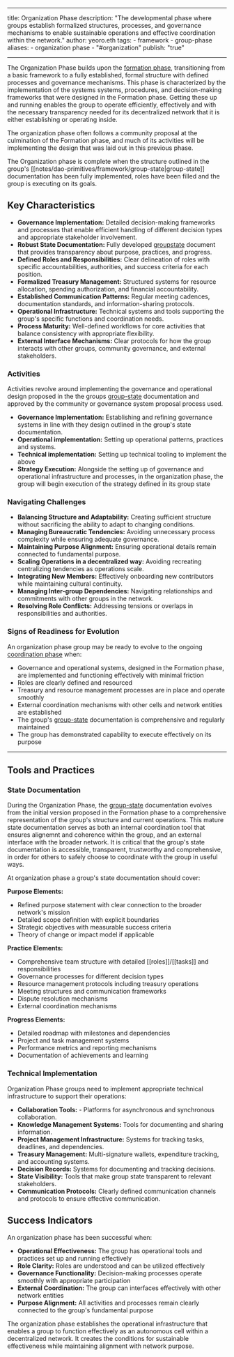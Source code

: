 
---
title: Organization Phase 
description: "The developmental phase where groups establish formalized structures, processes, and governance mechanisms to enable sustainable operations and effective coordination within the network." 
author: yeoro.eth 
tags:
		- framework 
		- group-phase
aliases: 
		- organization phase 
		- "#organization" 
publish: "true"

---

The Organization Phase builds upon the [formation phase](notes/dao-primitives/framework/group-phase/formation.md), transitioning from a basic framework to a fully established, formal structure with defined processes and governance mechanisms. This phase is characterized by the implementation of the systems systems, procedures, and decision-making frameworks that were designed in the Formation phase. Getting these up and running enables the group to operate efficiently, effectively and with the necessary transparency needed for its decentralized network that it is either establishing or operating inside. 

The organization phase often follows a community proposal at the culmination of the Formation phase, and much of its activities will be implementing the design that was laid out in this previous phase. 

The Organization phase is complete when the structure outlined in the group's [[notes/dao-primitives/framework/group-state|group-state]] documentation has been fully implemented, roles have been filled and the group is executing on its goals. 

## Key Characteristics

* **Governance Implementation:** Detailed decision-making frameworks and processes that enable efficient handling of different decision types and appropriate stakeholder involvement.
* **Robust State Documentation:** Fully developed [groupstate](notes/dao-primitives/framework/group-state.md) document that provides transparency about purpose, practices, and progress. 
* **Defined Roles and Responsibilities:** Clear delineation of roles with specific accountabilities, authorities, and success criteria for each position. 
* **Formalized Treasury Management:** Structured systems for resource allocation, spending authorization, and financial accountability. 
* **Established Communication Patterns:** Regular meeting cadences, documentation standards, and information-sharing protocols. 
* **Operational Infrastructure:** Technical systems and tools supporting the group's specific functions and coordination needs. 
* **Process Maturity:** Well-defined workflows for core activities that balance consistency with appropriate flexibility. 
* **External Interface Mechanisms:** Clear protocols for how the group interacts with other groups, community governance, and external stakeholders.

### Activities 

Activities revolve around implementing the governance and operational design proposed in the the groups [group-state](notes/dao-primitives/framework/group-state.md) documentation and approved by the community or governance system proposal process used. 

- **Governance Implementation:** Establishing and refining governance systems in line with they design outlined in the group's state documentation.  
- **Operational implementation:** Setting up operational patterns, practices and systems.
- **Technical implementation:** Setting up technical tooling to implement the above 
- **Strategy Execution:** Alongside the setting up of governance and operational infrastructure and processes, in the organization phase, the group will begin execution of the strategy defined in its group state 



### Navigating Challenges

- **Balancing Structure and Adaptability:** Creating sufficient structure without sacrificing the ability to adapt to changing conditions. 
- **Managing Bureaucratic Tendencies:** Avoiding unnecessary process complexity while ensuring adequate governance. 
- **Maintaining Purpose Alignment:** Ensuring operational details remain connected to fundamental purpose. 
- **Scaling Operations in a decentralized way:** Avoiding recreating centralizing tendencies as operations scale. 
- **Integrating New Members:** Effectively onboarding new contributors while maintaining cultural continuity.
- **Managing Inter-group Dependencies:** Navigating relationships and commitments with other groups in the network. 
- **Resolving Role Conflicts:** Addressing tensions or overlaps in responsibilities and authorities.

### Signs of Readiness for Evolution 

An organization phase group may be ready to evolve to the ongoing [coordination phase](notes/dao-primitives/framework/group-phase/coordination.md) when: 
- Governance and operational systems, designed in the Formation phase, are implemented and functioning effectively with minimal friction 
- Roles are clearly defined and resourced
- Treasury and resource management processes are in place and operate smoothly
- External coordination mechanisms with other cells and network entities are established 
- The group's [group-state](notes/dao-primitives/framework/group-state.md) documentation is comprehensive and regularly maintained 
- The group has demonstrated capability to execute effectively on its purpose

---

## Tools and Practices

### State Documentation 

During the Organization Phase, the [group-state](notes/dao-primitives/framework/group-state.md) documentation evolves from the initial version proposed in the Formation phase to a comprehensive representation of the group's structure and current operations. This mature state documentation serves as both an internal coordination tool that ensures alignemnt and coherence within the group, and an external interface with the broader network. 
It is critical that the group's state documentation is accessible,  transparent, trustworthy and comprehensive, in order for others to safely choose to coordinate with the group in useful ways. 

At organization phase a group's state documentation should cover:

 **Purpose Elements:** 
- Refined purpose statement with clear connection to the broader network's mission 
- Detailed scope definition with explicit boundaries 
- Strategic objectives with measurable success criteria 
- Theory of change or impact model if applicable 

**Practice Elements:** 
- Comprehensive team structure with detailed [[roles]]/[[tasks]] and responsibilities 
- Governance processes for different decision types 
- Resource management protocols including treasury operations 
- Meeting structures and communication frameworks 
- Dispute resolution mechanisms 
- External coordination mechanisms 

**Progress Elements:** 
- Detailed roadmap with milestones and dependencies 
- Project and task management systems 
- Performance metrics and reporting mechanisms 
- Documentation of achievements and learning

### Technical Implementation 

Organization Phase groups need to implement appropriate technical infrastructure to support their operations: 

- **Collaboration Tools:** - Platforms for asynchronous and synchronous collaboration. 
- **Knowledge Management Systems:** Tools for documenting and sharing information. 
- **Project Management Infrastructure:** Systems for tracking tasks, deadlines, and dependencies.  
- **Treasury Management:** Multi-signature wallets, expenditure tracking, and accounting systems. 
- **Decision Records:** Systems for documenting and tracking decisions. 
- **State Visibility:** Tools that make group state transparent to relevant stakeholders.
- **Communication Protocols:**  Clearly defined communication channels and protocols to ensure effective communication.


## Success Indicators 

An organization phase has been successful when: 
- **Operational Effectiveness:** The group has operational tools and practices set up and running effectively
- **Role Clarity:** Roles are understood and can be utilized effectively  
- **Governance Functionality:** Decision-making processes operate smoothly with appropriate participation 
- **External Coordination:** The group can interfaces effectively with other network entities 
- **Purpose Alignment:** All activities and processes remain clearly connected to the group's fundamental purpose 


The organization phase establishes the operational infrastructure that enables a group to function effectively as an autonomous cell within a decentralized network. It creates the conditions for sustainable effectiveness while maintaining alignment with network purpose.




